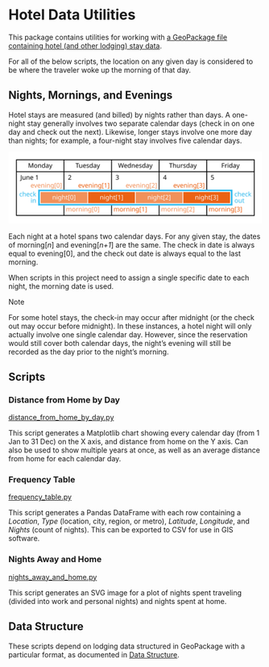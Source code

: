 # Hotel Data Utilities

This package contains utilities for working with [a GeoPackage file containing hotel (and other lodging) stay data](docs/data_structure.md).

For all of the below scripts, the location on any given day is considered to be where the traveler woke up the morning of that day.

## Nights, Mornings, and Evenings

Hotel stays are measured (and billed) by nights rather than days. A one-night stay generally involves two separate calendar days (check in on one day and check out the next). Likewise, longer stays involve one more day than nights; for example, a four-night stay involves five calendar days.

![Five calendar days, with check in on the first day and check out on the fifth day. Four nights span the four boundaries between the five calendar days, labeled night 0 through night 3. The first day contains check in and evening 0. The second day contains morning 0 and evening 1. The third day contains morning 1 and evening 2. The fourth day contains morning 2 and evening 3. The fifth day contains morning 3 and check out.](docs/images/nights-calendar.svg)

Each night at a hotel spans two calendar days. For any given stay, the dates of morning[*n*] and evening[*n+1*] are the same. The check in date is always equal to evening[0], and the check out date is always equal to the last morning.

When scripts in this project need to assign a single specific date to each night, the morning date is used.

> [!NOTE]
> For some hotel stays, the check-in may occur after midnight (or the check out may occur before midnight). In these instances, a hotel night will only actually involve one single calendar day. However, since the reservation would still cover both calendar days, the night’s evening will still be recorded as the day prior to the night’s morning.

## Scripts

### Distance from Home by Day

[distance_from_home_by_day.py](distance_from_home_by_day.py)

This script generates a Matplotlib chart showing every calendar day (from 1 Jan to 31 Dec) on the X axis, and distance from home on the Y axis. Can also be used to show multiple years at once, as well as an average distance from home for each calendar day.

### Frequency Table

[frequency_table.py](frequency_table.py)

This script generates a Pandas DataFrame with each row containing a *Location*, *Type* (location, city, region, or metro), *Latitude*, *Longitude*, and *Nights* (count of nights). This can be exported to CSV for use in GIS software.

### Nights Away and Home

[nights_away_and_home.py](nights_away_and_home.py)

This script generates an SVG image for a plot of nights spent traveling (divided into work and personal nights) and nights spent at home.

## Data Structure

These scripts depend on lodging data structured in GeoPackage with a particular format, as documented in [Data Structure](docs/data_structure.md).